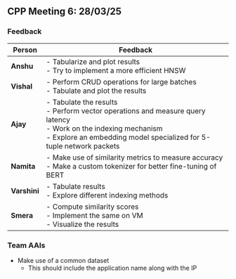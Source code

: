 ## CPP Meeting 6: 28/03/25  

### Feedback  

| **Person**  | **Feedback**  |
|------------|--------------|
| **Anshu**  | - Tabularize and plot results  <br> - Try to implement a more efficient HNSW  |
| **Vishal** | - Perform CRUD operations for large batches  <br> - Tabulate and plot the results  |
| **Ajay**   | - Tabulate the results  <br> - Perform vector operations and measure query latency  <br> - Work on the indexing mechanism  <br> - Explore an embedding model specialized for 5-tuple network packets  |
| **Namita** | - Make use of similarity metrics to measure accuracy  <br> - Make a custom tokenizer for better fine-tuning of BERT  |
| **Varshini** | - Tabulate results  <br> - Explore different indexing methods  |
| **Smera**  | - Compute similarity scores  <br> - Implement the same on VM  <br> - Visualize the results  |  

### Team AAIs  
- Make use of a common dataset  
  - This should include the application name along with the IP  
